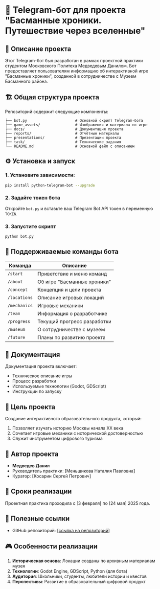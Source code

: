 # 📘 Telegram-бот для проекта "Басманные хроники. Путешествие через вселенные"

## 📌 Описание проекта

Этот Telegram-бот был разработан в рамках проектной практики студентом Московского Политеха Медведевым Данилом. Бот предоставляет пользователям информацию об интерактивной игре "Басманные хроники", созданной в сотрудничестве с Музеем Басманного района.

## 🏗 Общая структура проекта

Репозиторий содержит следующие компоненты:

```
├── bot.py                      # Основной скрипт Telegram-бота
├── game_assets/                # Изображения и материалы по игре
├── docs/                       # Документация проекта
├── reports/                    # Отчётные материалы
├── presentations/              # Презентации проекта
├── task/                       # Технические задания
└── README.md                   # Основной файл с описанием
```

## ⚙️ Установка и запуск

### 1. Установите зависимости:

```bash
pip install python-telegram-bot --upgrade
```

### 2. Задайте токен бота

Откройте `bot.py` и вставьте ваш Telegram Bot API токен в переменную `TOKEN`.

### 3. Запустите скрипт

```bash
python bot.py
```

## 🤖 Поддерживаемые команды бота

| Команда         | Описание                             |
|----------------|--------------------------------------|
| `/start`        | Приветствие и меню команд            |
| `/about`        | Об игре "Басманные хроники"         |
| `/concept`      | Концепция и цели проекта             |
| `/locations`    | Описание игровых локаций             |
| `/mechanics`    | Игровые механики                    |
| `/team`         | Информация о разработчике           |
| `/progress`     | Текущий прогресс разработки         |
| `/museum`       | О сотрудничестве с музеем            |
| `/future`       | Планы по развитию проекта           |

## 📄 Документация

Документация проекта включает:
- Техническое описание игры
- Процесс разработки
- Используемые технологии (Godot, GDScript)
- Инструкции по запуску

## 🎯 Цель проекта

Создание интерактивного образовательного продукта, который:
1. Позволяет изучать историю Москвы начала XX века
2. Сочетает игровые механики с исторической достоверностью
3. Служит инструментом цифрового туризма

## 👤 Автор проекта

- **Медведев Данил** 
- Руководитель практики: [Меньшикова Наталия Павловна]
- Куратор: [Косарин Сергей Петрович]

## 📆 Сроки реализации

Проектная практика проходила с [3 февраля] по [24 мая] 2025 года.

## 🔗 Полезные ссылки

- GitHub репозиторий: [[ссылка на репозиторий]](https://github.com/kofresh/PD-mskprog)
## 🎮 Особенности реализации

1. **Историческая основа**: Локации созданы по архивным материалам музея
2. **Технологии**: Godot Engine, GDScript, Python (для бота)
3. **Аудитория**: Школьники, студенты, любители истории и квестов
4. **Перспективы**: Развитие в образовательный цифровой продукт
